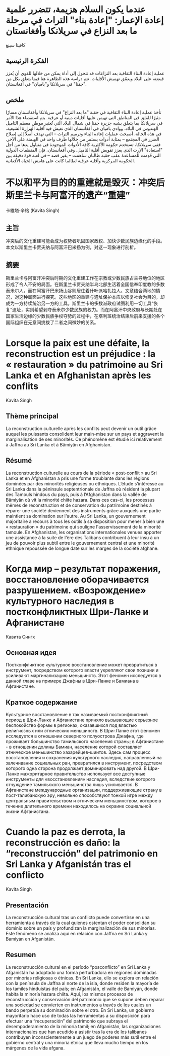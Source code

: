 # عندما يكون السلام هزيمة، تتضرر علمية إعادة الإعمار: "إعادة بناء" التراث في مرحلة ما بعد النزاع في سريلانكا وأفغانستان

كافيتا سينغ

## الفكرة الرئيسية

عملية إعادة البناء الثقافية بعد النزاعات قد تتحول إلى أداة يمكن من خلالها للقوي أن يُعزز قبضته على البلاد ويعمّق تهميش الأقليات. تتم دراسة هذه الظاهرة هنا فيما يتعلق بكل من \"جفنا\" في سريلانكا و\"باميان\" في أفغانستان.

## ملخص

تأخذ عملية إعادة البناء الثقافية في حقبة \"ما بعد النزاع\" في سريلانكا وأفغانستان مسارًا مثيرًا للقلق في المناطق التي تهيمن عليها أقليات دينية أو عرقية. يتم استقصاء هذا الأمر في سريلانكا بما يتعلق بشبه جزيرة جفنا في شمال البلاد التي تُعتبر موطن معظم التاميل الهندوس في البلاد، ووادي باميان في أفغانستان الذي تعيش فيه أقلية الهزارة الشيعية. في هذه الحالة، أصبحت عمليات إعادة البناء وترميم التراث – التي تهدف أصلًا إلى إصلاح الضرر في المجتمع – بمثابة أدوات يستمر من خلالها طرف واحد في الهيمنة على الآخر. ففي سريلانكا، تستخدم حكومة الأكثرية كافة الأدوات الموجودة في متناول يدها من أجل \"استعادة\" الإرث الذي يعزز تقويض أقلية التاميل. وفي أفغانستان، فإن المنظمات الدولية التي قَدِمت للمساعَدة عقب حقبة طالبان ساهمت – بغير قصد – في لعبة قوة دقيقة بين الحكومة المركزية وأقلية عرقية لطالما كانت على هامش الحياة الأفغانية.

# 不以和平为目的的重建就是毁灭：冲突后斯里兰卡与阿富汗的遗产“重建”

卡維塔·辛格 (Kavita Singh)

## 主旨

冲突后的文化重建可能会成为权势者巩固国家政权、加快少数民族边缘化的手段。本文以斯里兰卡贾夫纳与阿富汗巴米扬为例，对这一现象进行剖析。

## 摘要

斯里兰卡与阿富汗冲突后时期的文化重建工作在宗教或少数民族占主导地位的地区形成了令人不安的局面。在斯里兰卡贾夫纳半岛北部生活着全国信奉印度教的多数泰米尔人，而在阿富汗巴米扬山谷则居住着什叶派哈扎拉人。文章结合两地的情况，对这种局面进行探究。这些地区的重建与遗址保护本应以修复社会为目的，却成为一方持续统治另一方的工具。斯里兰卡的多数派政府试图利用一切工具“恢复”遗址，实则希望剥夺泰米尔少数民族的权力。而在阿富汗中央政府与长期处在国家生活边缘的少数民族争权夺势的过程中，在塔利班统治结束后前来支援的各个国际组织在无意间挑拨了二者之间微妙的关系。

# Lorsque la paix est une défaite, la reconstruction est un préjudice : la « restauration » du patrimoine au Sri Lanka et en Afghanistan après les conflits

Kavita Singh

## Thème principal

La reconstruction culturelle après les conflits peut devenir un outil grâce auquel les puissants consolident leur main-mise sur un pays et aggravent la marginalisation de ses minorités. Ce phénomène est étudié ici relativement à Jaffna au Sri Lanka et à Bâmiyân en Afghanistan.

## Résumé

La reconstruction culturelle au cours de la période « post-conflit » au Sri Lanka et en Afghanistan a pris une forme troublante dans les régions dominées par des minorités religieuses ou ethniques. L’étude s’intéresse au Sri Lanka dans la péninsule septentrionale de Jaffna où résident la plupart des Tamouls hindous du pays, puis à l’Afghanistan dans la vallée de Bâmiyân où vit la minorité chiite hazara. Dans ces cas-ci, les processus mêmes de reconstruction et de conservation du patrimoine destinés à réparer une société deviennent des instruments grâce auxquels une partie maintient sa domination sur l'autre. Au Sri Lanka, un gouvernement majoritaire a recours à tous les outils à sa disposition pour mener à bien une « restauration » du patrimoine qui souligne l'asservissement de la minorité tamoule. En Afghanistan, les organisations internationales venues apporter une assistance à la suite de l'ère des Talibans contribuent à leur insu à un jeu de pouvoir plus subtil entre le gouvernement central et une minorité ethnique repoussée de longue date sur les marges de la société afghane.

# Когда мир – результат поражения, восстановление оборачивается разрушением. «Возрождение» культурного наследия в постконфликтных Шри-Ланке и Афганистане

Кавита Сингх

## Основная идея

Постконфликтное культурное восстановление может превратиться в инструмент, посредством которого власти укрепляют свои позиции и усиливают маргинализацию меньшинств. Этот феномен исследуется в данной главе на примере Джафны в Шри-Ланке и Бамиана в Афганистане.

## Краткое содержание

Культурное восстановление в так называемый постконфликтный период в Шри-Ланке и Афганистане приняло вызывающие серьезное беспокойство формы в регионах, оказавшихся под властью религиозных или этнических меньшинств. В Шри-Ланке этот феномен исследуется в отношении северного полуострова Джафна, где проживает большинство тамильского населения страны; в Афганистане - в отношении долины Бамиан, население которой составляет этническое меньшинство хазарейцев-шиитов. Здесь сам процесс восстановления и сохранения культурного наследия, направленный на залечивание социальных ран, превратился в инструмент, посредством которого одна сторона продолжает доминировать над другой. В Шри-Ланке мажоритарное правительство использует все доступные инструменты для «восстановления» наследия, вследствие которого отчуждение тамильского меньшинства лишь усиливается. В Афганистане международные организации, поддерживающие страну в пост-талибанскую эру, невольно способствуют тонкой игре между центральным правительством и этническим меньшинством, которое в течение длительного времени находилось на окраине социальной жизни Афганистана.

# Cuando la paz es derrota, la reconstrucción es daño: la “reconstrucción” del patrimonio en Sri Lanka y Afganistán tras el conflicto

Kavita Singh

## Presentación

La reconstrucción cultural tras un conflicto puede convertirse en una herramienta a través de la cual quienes ostentan el poder consolidan su dominio sobre un país y profundizan la marginalización de sus minorías. Este fenómeno se analiza aquí en relación con Jaffna en Sri Lanka y Bamiyán en Afganistán.

## Resumen

La reconstrucción cultural en el período “posconflicto” en Sri Lanka y Afganistán ha adoptado una forma perturbadora en regiones dominadas por minorías religiosas o étnicas. En Sri Lanka, ello se explora en relación con la península de Jaffna al norte de la isla, donde residen la mayoría de los tamiles hinduistas del país; en Afganistán, el valle de Bamiyán, donde habita la minoría hazara chiita. Aquí, los mismos procesos de reconstrucción y conservación del patrimonio que se supone deben reparar una sociedad se convierten en instrumentos a través de los cuales un bando perpetúa su dominación sobre el otro. En Sri Lanka, un gobierno mayoritario hace uso de todas las herramientas a su disposición para efectuar una “recuperación” del patrimonio que subraya el desempoderamiento de la minoría tamil; en Afganistán, las organizaciones internacionales que han acudido a asistir tras la era de los talibanes contribuyen inconscientemente a un juego de poderes más sutil entre el gobierno central y una minoría étnica que lleva mucho tiempo en los márgenes de la vida afgana.
